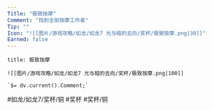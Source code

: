 ```yaml
---
Title: "极致按摩"
Comment: "找到全部按摩工作者"
Tip: ""
Icon: "![[图片/游戏攻略/如龙/如龙7 光与暗的去向/奖杯/极致按摩.png|30]]"
Earned: false
---
```

```ad-common-bronze-trophy
title: 极致按摩

![[图片/游戏攻略/如龙/如龙7 光与暗的去向/奖杯/极致按摩.png|100]]

`$= dv.current().Comment;`

```

#如龙/如龙7/奖杯/铜 #奖杯 #奖杯/铜
